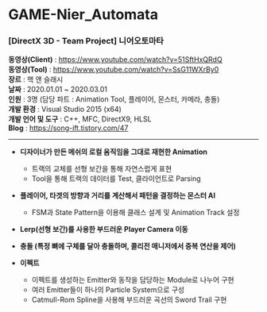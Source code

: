 # GAME-Nier_Automata
<h3>[DirectX 3D - Team Project] 니어오토마타</h3>

<b>동영상(Client)</b> : https://www.youtube.com/watch?v=51SftHxQRdQ 
<br/><b>동영상(Tool)</b> : https://www.youtube.com/watch?v=SsG11WXrBy0
<br/><b>장르</b> : 핵 앤 슬래시
<br/><b>날짜</b> : 2020.01.01 ~ 2020.03.01
<br/><b>인원</b> : 3명 (담당 파트 : Animation Tool, 플레이어, 몬스터, 카메라, 충돌)
<br/><b>개발 환경</b> : Visual Studio 2015 (x64)
<br/><b>개발 언어 및 도구</b> : C++, MFC, DirectX9, HLSL
<br/><b>Blog</b> : https://song-ift.tistory.com/47

<hr size="5">

* <b>디자이너가 만든 메쉬의 로컬 움직임을 그대로 재현한 Animation</b>
  - 트랙의 교체를 선형 보간을 통해 자연스럽게 표현
  - Tool을 통해 트랙의 데이터를 Test, 클라이언트로 Parsing

* <b>플레이어, 타겟의 방향과 거리를 계산해서 패턴을 결정하는 몬스터 AI</b>
  - FSM과 State Pattern을 이용해 클래스 설계 및 Animation Track 설정

* <b>Lerp(선형 보간)를 사용한 부드러운 Player Camera 이동</b>

* <b>충돌 (특정 뼈에 구체를 달아 충돌하며, 콜리전 매니저에서 중복 연산을 제어)</b>

* <b>이펙트</b>
  - 이펙트를 생성하는 Emitter와 동작을 담당하는 Module로 나누어 구현
  - 여러 Emitter들이 하나의 Particle System으로 구성
  - Catmull-Rom Spline을 사용해 부드러운 곡선의 Sword Trail 구현
